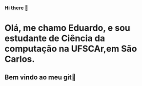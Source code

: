 ### Hi there 👋
# Olá, me chamo Eduardo, e sou estudante de Ciência da computação na UFSCAr,em São Carlos.
## Bem vindo ao meu git👋
<!--
**Edu-Spinelli/Edu-Spinelli** is a ✨ _special_ ✨ repository because its `README.md` (this file) appears on your GitHub profile.

Here are some ideas to get you started:

- 🔭 I’m currently working on ...
- 🌱 I’m currently learning ...
- 👯 I’m looking to collaborate on ...
- 🤔 I’m looking for help with ...
- 💬 Ask me about ...
- 📫 How to reach me: ...
- 😄 Pronouns: ...
- ⚡ Fun fact: ...
-->
